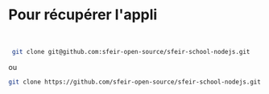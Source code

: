 <!-- .element: class="big-code" -->

# Pour récupérer l'appli

<br>

```bash
 git clone git@github.com:sfeir-open-source/sfeir-school-nodejs.git
```
<!-- .element: class="big-code" -->

ou

```bash
git clone https://github.com/sfeir-open-source/sfeir-school-nodejs.git
```
<!-- .element: class="big-code" -->


